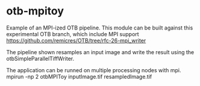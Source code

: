 # otb-mpitoy
Example of an MPI-ized OTB pipeline.
This module can be built against this experimental OTB branch, which include MPI support https://github.com/remicres/OTB/tree/rfc-26-mpi_writer

The pipeline shown resamples an input image and write the result using the otbSimpleParallelTiffWriter.

The application can be runned on multiple processing nodes with mpi.
mpirun -np 2 otbMPIToy inputImage.tif resampledImage.tif
